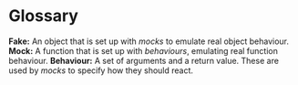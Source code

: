 # Glossary

**Fake:** An object that is set up with *mocks* to emulate real object behaviour.
**Mock:** A function that is set up with *behaviours*, emulating real function behaviour.
**Behaviour:** A set of arguments and a return value. These are used by *mocks* to specify how they should react.
